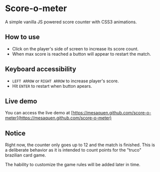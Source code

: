 # Score-o-meter

A simple vanilla JS powered score counter with CSS3 animations.

## How to use

- Click on the player's side of screen to increase its score count.
- When max score is reached a button will appear to restart the match.

## Keyboard accessibility

- `LEFT ARROW` or `RIGHT ARROW` to increase player's score.
- Hit `ENTER` to restart when button apears.

## Live demo

You can access the live demo at [https://mesaquen.github.com/score-o-meter](https://mesaquen.github.com/score-o-meter)

## Notice

Right now, the counter only goes up to 12 and the match is finished. This is a deliberate behavior as it is intended to count points for the "truco" brazilian card game.

The hability to customize the game rules will be added later in time.
